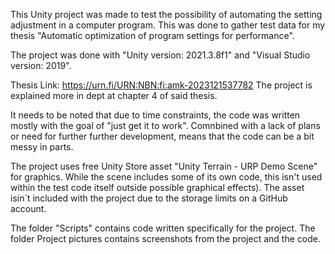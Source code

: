 This Unity project was made to test the possibility of automating the setting adjustment in a computer program.
This was done to gather test data for my thesis "Automatic optimization of program settings for performance".

The project was done with "Unity version: 2021.3.8f1"
and "Visual Studio version: 2019".

Thesis Link: https://urn.fi/URN:NBN:fi:amk-2023121537782
The project is explained more in dept at chapter 4 of said thesis.

It needs to be noted that due to time constraints, the code was written mostly with the goal of "just get it to work".
Comnbined with a lack of plans or need for further further development, means that the code can be a bit messy in parts.

The project uses free Unity Store asset "Unity Terrain - URP Demo Scene" for graphics.
While the scene includes some of its own code, this isn't used within the test code itself outside  possible graphical effects).
The asset  isin`t included with the project due to the storage limits on a GitHub account.

The folder "Scripts" contains code written specifically for the project.
The folder Project pictures contains screenshots from the project and the code.
